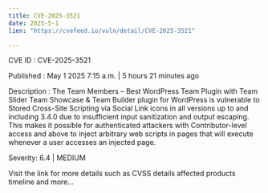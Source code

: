 ```yaml
---
title: CVE-2025-3521
date: 2025-5-1
lien: "https://cvefeed.io/vuln/detail/CVE-2025-3521"

---
```


CVE ID : CVE-2025-3521

Published :  May 1
2025
7:15 a.m. | 5 hours
21 minutes ago

Description : The Team Members – Best WordPress Team Plugin with Team Slider
Team Showcase & Team Builder plugin for WordPress is vulnerable to Stored Cross-Site Scripting via Social Link icons in all versions up to
and including
3.4.0 due to insufficient input sanitization and output escaping. This makes it possible for authenticated attackers
with Contributor-level access and above
to inject arbitrary web scripts in pages that will execute whenever a user accesses an injected page.

Severity: 6.4 | MEDIUM

Visit the link for more details
such as CVSS details
affected products
timeline
and more...
